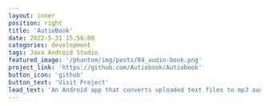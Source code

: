 ```yaml
---
layout: inner
position: right
title: 'AutioBook'
date: 2022-5-31 15:56:00
categories: development
tags: Java Android Studio
featured_image: '/phantom/img/posts/04_audio-book.png'
project_link: 'https://github.com/Autiobook/Autiobook'
button_icon: 'github'
button_text: 'Visit Project'
lead_text: 'An Android app that converts uploaded text files to mp3 audio files that users can listen to locally'
---
```

